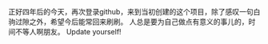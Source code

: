 正好四年后的今天，再次登录github，来到当初创建的这个项目，除了感叹一句白驹过隙之外，希望今后能常回来刷刷。
人总是要为自己做点有意义的事儿的，时间不等人啊朋友。
Update yourself!

